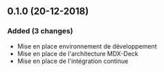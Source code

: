 ## 0.1.0 (20-12-2018)

### Added (3 changes)

- Mise en place environnement de développement
- Mise en place de l'architecture MDX-Deck
- Mise en place de l'intégration continue
